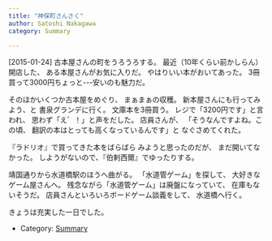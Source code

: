 ```yaml
---
title: "神保町さんさく"
author: Satoshi Nakagawa
category: Summary

---
```


[2015-01-24]  古本屋さんの町をうろうろする。
最近（10年くらい前かしらん）開店した、
ある本屋さんがお気に入りだ。
やはりいい本がおいてあった。
3冊買って3000円ちょっと---安いのも魅力だ。

 そのほかいくつか古本屋をめぐり、
まぁまぁの収穫。
新本屋さんにも行ってみよう、と
書泉グランデに行く。
文庫本を3冊買う。
レジで「3200円です」と言われ、
思わず「え゛！」と声をだした。
店員さんが、
「そうなんですよね。この頃、
翻訳の本はとっても高くなっているんです」と
なぐさめてくれた。

 『ラドリオ』で買ってきた本をばらばら
みようと思ったのだが、
まだ開いてなかった。
しようがないので、『伯剌西爾』でゆったりする。

 靖国通りから水道橋駅のほうへ曲がる。
「水道管ゲーム」を探して、
大好きなゲーム屋さんへ。
残念ながら「水道管ゲーム」は廃盤になっていて、
在庫もないそうだ。
店員さんといろいろボードゲーム談義をして、
水道橋へ行く。

 きょうは充実した一日でした。

- Category: [Summary](/categories.html#Summary)

